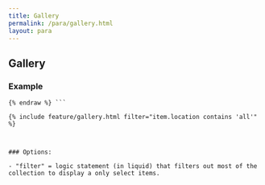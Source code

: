 ```yaml
---
title: Gallery
permalink: /para/gallery.html
layout: para
---
```


## Gallery 


### Example


```{% raw %}{% include feature/gallery.html filter="item.location contains 'Small'" %}
{% endraw %} ```

{% include feature/gallery.html filter="item.location contains 'all'" %}



### Options:

- "filter" = logic statement (in liquid) that filters out most of the collection to display a only select items. 